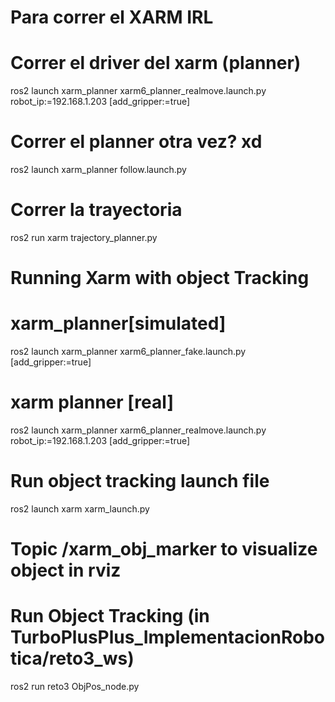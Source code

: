 # Para correr el XARM IRL

# Correr el driver del xarm (planner)
ros2 launch xarm_planner xarm6_planner_realmove.launch.py robot_ip:=192.168.1.203 [add_gripper:=true] 

# Correr el planner otra vez? xd
ros2 launch xarm_planner follow.launch.py

# Correr la trayectoria
ros2 run xarm trajectory_planner.py

# Running Xarm with object Tracking 

# xarm_planner[simulated] 
ros2 launch xarm_planner xarm6_planner_fake.launch.py [add_gripper:=true]
# xarm planner [real]
ros2 launch xarm_planner xarm6_planner_realmove.launch.py robot_ip:=192.168.1.203 [add_gripper:=true] 

# Run object tracking launch file
ros2 launch xarm xarm_launch.py 
# Topic /xarm_obj_marker to visualize object in rviz

# Run Object Tracking (in TurboPlusPlus_ImplementacionRobotica/reto3_ws)
ros2 run reto3 ObjPos_node.py



